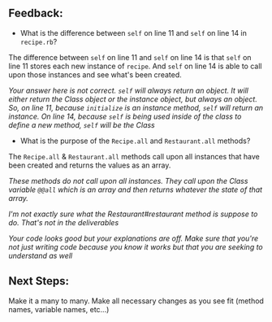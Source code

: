 ## Feedback:

- What is the difference between `self` on line 11 and `self` on line 14 in `recipe.rb`?

The difference between `self` on line 11 and `self` on line 14 is that `self` on line 11 stores each new instance of `recipe`. And `self` on line 14 is able to call upon those instances and see what's been created.

_Your answer here is not correct. `self` will always return an object. It will either return the Class object or the instance object, but always an object. So, on line 11, because `initialize` is an instance method, `self` will return an instance. On line 14, because `self` is being used inside of the class to define a new method, `self` will be the Class_

- What is the purpose of the `Recipe.all` and `Restaurant.all` methods?

The `Recipe.all` & `Restaurant.all` methods call upon all instances that have been created and returns the values as an array.

_These methods do not call upon all instances. They call upon the Class variable `@@all` which is an array and then returns whatever the state of that array._

_I'm not exactly sure what the Restaurant#restaurant method is suppose to do. That's not in the deliverables_

_Your code looks good but your explanations are off. Make sure that you're not just writing code because you know it works but that you are seeking to understand as well_



## Next Steps:

Make it a many to many. Make all necessary changes as you see fit (method names, variable names, etc...)

